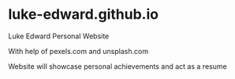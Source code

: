 # luke-edward.github.io
Luke Edward Personal Website

With help of pexels.com and unsplash.com

Website will showcase personal achievements and act as a resume

